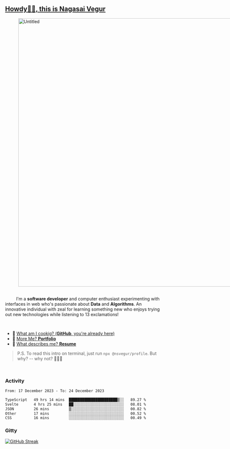 
## [Howdy🖖🏻, this is Nagasai Vegur](https://nsvegur.me/)

<div style="
  display: flex;
  width: 100vw;
  justify-content: center;
  ">
  <img width="875" alt="Untitled" src="https://github.com/NSVEGUR/NSVEGUR/assets/83576465/f41a8098-aaa9-4353-8130-bd4076cb1d4a">
</div>

<br /> 
 
<p>
&emsp; &emsp; I'm a <b>software developer</b> and computer enthusiast experimenting with interfaces in web who's passionate about <b>Data</b> and <b>Algorithms</b>. An innovative individual with zeal for learning something new who enjoys trying out new technologies while listening to 13 exclamations!
</p>

<br /> 

- 🍔 [What am I cookig? (**GitHub**, you're already here)](https://github.com/NSVEGUR)
- 👻 [More Me? **Portfolio**](https://nsvegur.me/)
- 🔭 [What describes me? **Resume**](https://nsvegur.me/resume)

> P.S. To read this intro on terminal, just run `npx @nsvegur/profile`. But why? -- why not? 🤷🏻‍♂️

<br />

### Activity

<!--START_SECTION:waka-->

```txt
From: 17 December 2023 - To: 24 December 2023

TypeScript   49 hrs 14 mins  ██████████████████████▒░░   89.27 %
Svelte       4 hrs 25 mins   ██░░░░░░░░░░░░░░░░░░░░░░░   08.01 %
JSON         26 mins         ▒░░░░░░░░░░░░░░░░░░░░░░░░   00.82 %
Other        17 mins         ░░░░░░░░░░░░░░░░░░░░░░░░░   00.52 %
CSS          16 mins         ░░░░░░░░░░░░░░░░░░░░░░░░░   00.49 %
```

<!--END_SECTION:waka-->

### Gitty

[![GitHub Streak](http://github-profile-summary-cards.vercel.app/api/cards/profile-details?username=NSVEGUR&theme=github_dark)]('https://github.com/NSVEGUR')

